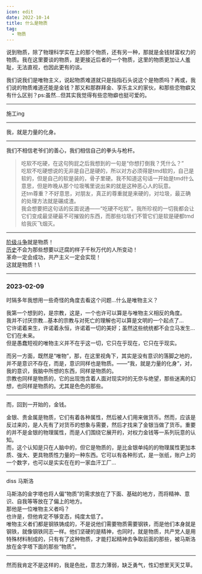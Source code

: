 ```yaml
---
icon: edit
date: 2022-10-14
title: 什么是物质
tag:
  - 物质
---
```


说到物质，除了物理科学实在上的那个物质，还有另一种，那就是金钱财富权力的物质。我在这里要谈的物质，是更接近后者的一个物质，这里的物质更加让人羞耻，无法直视，也因此更有的谈。

我们说我们是唯物主义，说起物质难道就只是指指石头说这个是物质吗？再或，我们说的物质难道还能是金钱？那又和那群拜金、享乐主义的家伙，和那些恋物癖又有什么区别？ps:虽然...但其实我觉得有些恋物癖也挺可爱的。

---
施工ing

---

我，就是力量的化身。

---

我们不相信老爷们的善心，我们相信自己的拳头与枪杆。
>吃软不吃硬，在这句狗屁之后我想到的一句是“你想打倒我？凭什么？” \
吃软不吃硬想说的无非是自己是硬的，所以对方必须得是tmd软的，自己是软的，但是自己的软是装的，骨子里硬。我不知道这句话一开始是tmd什么意思，但是昨晚从那个垃圾嘴里说出来的就是这种恶心人的玩意。\
还tm尊重？不好意思，对朋友，真正的尊重就是来硬的，对垃圾，最正确的处理方法就是碾成渣。\
我会想要把这句话的反面说通——“吃硬不吃软”。我所珍视的一切我都会让它们变成最坚硬最不可摧毁的东西，而那些垃圾们不管它们是软是硬都tmd给我灰飞烟灭。

---

[阶级斗争](formalism.md/#为什么我是一个形式主义者)就是物质！\
[历史](./Anfang/anfang.md/#历史)不会为那些想要以迂腐的样子千秋万代的人所变动！\
革命一定会成功，共产主义一定会实现！\
这就是物质！\

---

### 2023-02-09

时隔多年我想用一些奇怪的角度去看这个问题...什么是唯物主义？

我第一个想到的，是宗教，这是，一个也许可以算是与唯物主义相反的角度。\
我并不讨厌宗教...基本的宗教与对死亡的理解也可以算是文明的一个起点了...\
它许诺着来生，许诺着永恒，许诺着一切的美好；虽然这些统统都不会立马发生...它们在未来。\
但是愚蠢短视的唯物主义并不在乎这一切，它只在乎现在，它只在乎现实。

而另一方面，既然是“唯物”，那，在这里视角下，其实是没有意识的落脚之地的，并不是意识不存在，而是，意识同样也是物质。——“我，就是力量的化身”，对，我的意识，我脑中所想的东西，同样是物质的。\
宗教也同样是物质的，它的出现饱含着人面对现实时的无奈与绝望，那些迷离的幻想，也同样是物质的。尤其是色色的那些。

---

而，回到一开始的，金钱。

金银、贵金属是物质，它们有着各种属性，然后被人们用来做货币。然而，应该是反过来的，是人先有了对货币的想象与需要，然后才找来了金银当做了货币。重要的并不是金银的物理属性，而是人们围绕它展开的，对权力金钱等一系列玩意的认知。\
而，这个认知是只在人脑中的，但它是物质的，是比金银单纯的的物理属性更加本质、强大、更具物质性力量的一种东西。它可以有各种形式，是一张纸，账户上的一个数字，也可以是实实在在的一家血汗工厂...

---

diss 马斯洛

马斯洛的金字塔也将人偏“物质”的需求放在了下面、基础的地方，而将精神、意识、自我等等放在了偏上的地方。\
那他是一位唯物主义者吗？\
也许是，但他肯定不够变态，纯度太低了。\
唯物主义者们都是钢铁铸成的，不是说他们需要物质需要钢铁，而是他们本身就是钢铁，就像钢铁同志一样。他们坚硬的是精神，也同时，就是物质，共产党人是用特殊材料制成的，只有有了这种物质，才能打起精神去争取前面的那些，被马斯洛放在金字塔下面的那些“物质”。

---

然而我肯定不是这样的，我是色批，意志力薄弱，缺乏勇气，性幻想里天天艾草。
